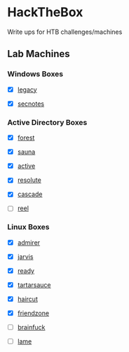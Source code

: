 # HackTheBox

Write ups for HTB challenges/machines



## Lab Machines

### Windows Boxes

- [x] [legacy](legacy/notes.md)
- [x] [secnotes](secnotes/notes.md)


### Active Directory Boxes

- [x] [forest](forest/forest.md)
- [x] [sauna](sauna/sauna.md)
- [x] [active](active/active.md)
- [x] [resolute](resolute/resolute.md)
- [x] [cascade](cascade/cascade.md)
- [ ] [reel](reel/reel.md)


### Linux Boxes

- [x] [admirer](admirer/notes.md)
- [x] [jarvis](jarvis/notes.md)
- [x] [ready](ready/notes.md)
- [x] [tartarsauce](tartarsauce/notes.md)
- [x] [haircut](haircut/notes.md)
- [x] [friendzone](friendzone/notes.md)
- [ ] [brainfuck](brainfuck/notes.md)
- [ ] [lame](lame/notes.md)



